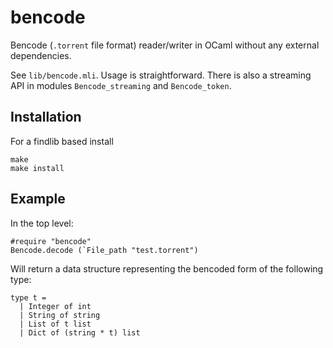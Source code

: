 bencode
=======

Bencode (`.torrent` file format) reader/writer in OCaml without any
external dependencies.

See `lib/bencode.mli`. Usage is straightforward. There is also a streaming
API in modules `Bencode_streaming` and `Bencode_token`.

## Installation
For a findlib based install
```
make
make install
```

## Example
In the top level:
```
#require "bencode"
Bencode.decode (`File_path "test.torrent")
```

Will return a data structure representing the bencoded form of the following
type:
```
type t =
  | Integer of int
  | String of string
  | List of t list
  | Dict of (string * t) list
```
